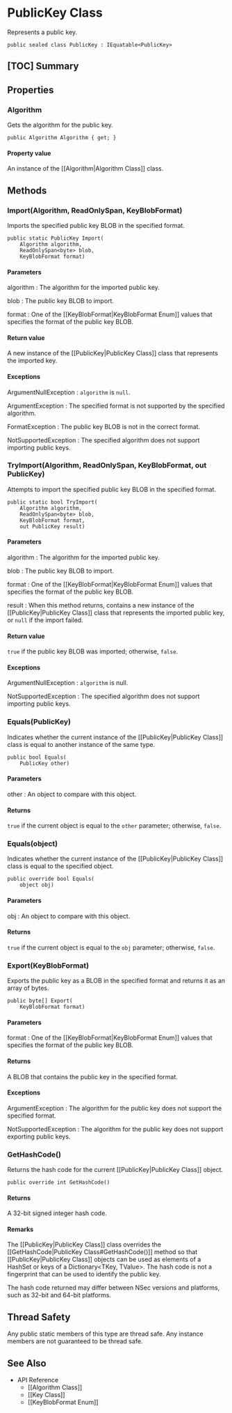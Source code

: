 # PublicKey Class

Represents a public key.

    public sealed class PublicKey : IEquatable<PublicKey>


## [TOC] Summary


## Properties


### Algorithm

Gets the algorithm for the public key.

    public Algorithm Algorithm { get; }

#### Property value

An instance of the [[Algorithm|Algorithm Class]] class.


## Methods


### Import(Algorithm, ReadOnlySpan<byte>, KeyBlobFormat)

Imports the specified public key BLOB in the specified format.

    public static PublicKey Import(
        Algorithm algorithm,
        ReadOnlySpan<byte> blob,
        KeyBlobFormat format)

#### Parameters

algorithm
: The algorithm for the imported public key.

blob
: The public key BLOB to import.

format
: One of the [[KeyBlobFormat|KeyBlobFormat Enum]] values that specifies the
    format of the public key BLOB.

#### Return value

A new instance of the [[PublicKey|PublicKey Class]] class that represents the
imported key.

#### Exceptions

ArgumentNullException
: `algorithm` is `null`.

ArgumentException
: The specified format is not supported by the specified algorithm.

FormatException
: The public key BLOB is not in the correct format.

NotSupportedException
: The specified algorithm does not support importing public keys.


### TryImport(Algorithm, ReadOnlySpan<byte>, KeyBlobFormat, out PublicKey)

Attempts to import the specified public key BLOB in the specified format.

    public static bool TryImport(
        Algorithm algorithm,
        ReadOnlySpan<byte> blob,
        KeyBlobFormat format,
        out PublicKey result)

#### Parameters

algorithm
: The algorithm for the imported public key.

blob
: The public key BLOB to import.

format
: One of the [[KeyBlobFormat|KeyBlobFormat Enum]] values that specifies the
    format of the public key BLOB.

result
: When this method returns, contains a new instance of the
    [[PublicKey|PublicKey Class]] class that represents the imported public key,
    or `null` if the import failed.

#### Return value

`true` if the public key BLOB was imported; otherwise, `false`.

#### Exceptions

ArgumentNullException
: `algorithm` is null.

NotSupportedException
: The specified algorithm does not support importing public keys.


### Equals(PublicKey)

Indicates whether the current instance of the [[PublicKey|PublicKey Class]]
class is equal to another instance of the same type.

    public bool Equals(
        PublicKey other)

#### Parameters

other
: An object to compare with this object.

#### Returns

`true` if the current object is equal to the `other` parameter; otherwise,
`false`.


### Equals(object)

Indicates whether the current instance of the [[PublicKey|PublicKey Class]]
class is equal to the specified object.

    public override bool Equals(
        object obj)

#### Parameters

obj
: An object to compare with this object.

#### Returns

`true` if the current object is equal to the `obj` parameter; otherwise,
`false`.


### Export(KeyBlobFormat)

Exports the public key as a BLOB in the specified format and returns it as an
array of bytes.

    public byte[] Export(
        KeyBlobFormat format)

#### Parameters

format
: One of the [[KeyBlobFormat|KeyBlobFormat Enum]] values that specifies the
    format of the public key BLOB.

#### Returns

A BLOB that contains the public key in the specified format.

#### Exceptions

ArgumentException
: The algorithm for the public key does not support the specified format.

NotSupportedException
: The algorithm for the public key does not support exporting public keys.


### GetHashCode()

Returns the hash code for the current [[PublicKey|PublicKey Class]] object.

    public override int GetHashCode()

#### Returns

A 32-bit signed integer hash code.

#### Remarks

The [[PublicKey|PublicKey Class]] class overrides the [[GetHashCode|PublicKey
Class#GetHashCode()]] method so that [[PublicKey|PublicKey Class]] objects can
be used as elements of a HashSet<T> or keys of a Dictionary<TKey, TValue>. The
hash code is not a fingerprint that can be used to identify the public key.

The hash code returned may differ between NSec versions and platforms, such as
32-bit and 64-bit platforms.


## Thread Safety

Any public static members of this type are thread safe. Any instance members are
not guaranteed to be thread safe.


## See Also

* API Reference
    * [[Algorithm Class]]
    * [[Key Class]]
    * [[KeyBlobFormat Enum]]
